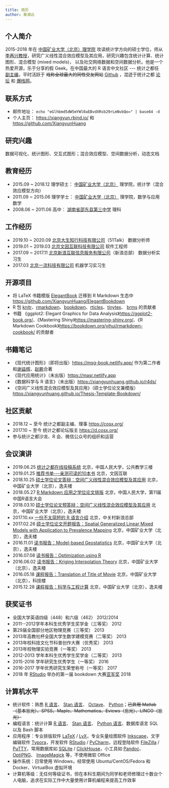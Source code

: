 ```yaml
---
title: 简历
author: 黄湘云
---
```



## 个人简介

2015-2018 年在 [中国矿业大学（北京）理学院](https://lxy.cumtb.edu.cn/) 攻读统计学方向的硕士学位，师从 [李再兴教授](https://lxy.cumtb.edu.cn/info/1067/1231.htm)，研究广义线性混合效应模型及其应用，研究兴趣包含统计计算、统计图形、混合模型 (mixed models)， 以及社交网络数据和空间数据分析。他是一个热爱开源，乐于分享的假 Geek。在中国最大的 R 语言中文社区 --- 统计之都任 [副主编](https://cosx.org/members/)，平时活跃于 ~~戏称全球最大的同性交友网站~~ [Github](https://github.com/XiangyunHuang) ，混迹于统计之都 [论坛](https://d.cosx.org/u/Cloud2016) 和 [爆栈网](https://stackoverflow.com)。

## 联系方式

- 邮件地址： `echo "eGlhbmd5dW5mYWl0aEBvdXRsb29rLmNvbQo=" | base64 -d`
- 个人主页： <https://xiangyun.rbind.io/> 和 <https://github.com/XiangyunHuang>

## 研究兴趣

数据可视化、统计图形、交互式图形；混合效应模型、空间数据分析，动态文档

## 教育经历

- 2015.09 ~ 2018.12 理学硕士： [中国矿业大学（北京）](https://www.cumtb.edu.cn/) 理学院，统计学（混合效应模型方向）
- 2011.09 ~ 2015.06 理学学士： [中国矿业大学（北京）](https://www.cumtb.edu.cn/) 理学院，数学与应用数学
- 2008.06 ~ 2011.06 高中： [湖南省邵东县第三中学](http://www.sd3z.com/) 理科

## 工作经历

- 2019.10 ~ 2020.09 [北京大生知行科技有限公司](https://www.51talk.com/)（51Talk） 数据分析师
- 2019.01 ~ 2019.03 [北京文因互联科技有限公司](https://www.memect.cn/) 软件工程师
- 2017.09 ~ 2017.11 [北京新浪互联信息服务有限公司](https://www.sina.com.cn/)（新浪总部） 数据分析实习生
- 2017.03 [北京一流科技有限公司](https://www.oneflow.org/) 机器学习实习生

## 开源项目

- 将 LaTeX 书籍模版 [ElegantBook](https://github.com/ElegantLaTeX/ElegantBook) 迁移到 R Markdown 生态中 <https://github.com/XiangyunHuang/ElegantBookdown>
- R 包 [knitr](https://github.com/yihui/knitr)、[rmarkdown](https://github.com/rstudio/rmarkdown)、[bookdown](https://github.com/rstudio/bookdown)、[rticles](https://github.com/rstudio/rticles)、[tinytex](https://github.com/yihui/tinytex)、 [brms](https://github.com/paul-buerkner/brms/) 的贡献者
- 书籍 《ggplot2: Elegant Graphics for Data Analysis》<https://ggplot2-book.org/>、《Mastering Shiny》<https://mastering-shiny.org/>、《R Markdown Cookbook》<https://bookdown.org/yihui/rmarkdown-cookbook/> 的贡献者

## 书籍笔记

- 《现代统计图形》（即将出版）<https://msg-book.netlify.app/> 作为第二作者和[谢益辉](https://yihui.org/)、[赵鹏](https://pzhao.org/zh/)合著
- 《现代应用统计》（未出版）<https://masr.netlify.app>
- 《数据科学与 R 语言》（未出版）<https://xiangyunhuang.github.io/r4ds/>
- 《空间广义线性混合效应模型及其应用》（硕士学位论文兼模版） <https://xiangyunhuang.github.io/Thesis-Template-Bookdown/>

## 社区贡献

- 2018.12 ~ 至今 统计之都副主编、理事 <https://cosx.org/> 
- 2017.10 ~ 至今 统计之都论坛版主 <https://d.cosx.org/>
- 参与统计之都沙龙、R 会、微信公众号的组织和运营

## 会议演讲

- 2019.06.25 [统计之都在线投稿系统](https://wp-contents.netlify.com/talks/2019-chinar12th-cos-blogdown) 北京，中国人民大学，公共教学三楼
- 2019.01.25 [推荐书单---亲测可读的10本书](https://wp-contents.netlify.com/talks/awesome-readings.pdf) 北京，文因互联
- 2018.10.25 [硕士学位论文答辩：空间广义线性混合效应模型及其应用](https://wp-contents.netlify.com/talks/defense.pdf) 北京，中国矿业大学（北京），逸夫楼
- 2018.05.27 [R Markdown 应用之学位论文排版](https://wp-contents.netlify.com/talks/chinar11th.pdf) 北京，中国人民大学，第11届中国R语言大会
- 2018.03.10 [硕士学位论文预答辩：空间广义线性混合效应模型及其应用](https://wp-contents.netlify.com/talks/pre-defense.pdf) 北京，中国矿业大学（北京），逸夫楼
- 2017.10.xx [一份不太简短的 R 语言介绍](https://wp-contents.netlify.com/talks/why-r.pdf) 北京，中关村新浪总部
- 2017.02.26 [硕士学位论文开题报告：Spatial Generalized Linear Mixed Models with Application to Prevalence Mapping](https://wp-contents.netlify.com/talks/proposal.pdf) 北京，中国矿业大学（北京），逸夫楼
- 2016.11.01 [读书报告：Model-based Geostatistics](https://wp-contents.netlify.com/talks/Model-based-Geostatistics.pdf) 北京，中国矿业大学（北京），逸夫楼
- 2016.07.08 [读书报告：Optimization using R](https://wp-contents.netlify.com/talks/Optimization-using-R.pdf) 
- 2016.06.02 [读书报告：Kriging Interpolation Theory](https://wp-contents.netlify.com/talks/KrigingInterpolationTheory.pdf) 北京，中国矿业大学（北京），逸夫楼
- 2016.05.18 [课程报告：Translation of Title of Movie](https://wp-contents.netlify.com/talks/Translation_of_Film_Title.pdf) 北京，中国矿业大学（北京），科技楼
- 2015.12.28 [课程报告：科学与工程计算](https://wp-contents.netlify.com/talks/Scientific_Engineering_Computing_Report.pdf) 北京，中国矿业大学（北京），逸夫楼

## 获奖证书

- 全国大学英语四级（448）和六级（462） 2012/2014
- 2011--2012学年本科生优秀学生奖学金（三等奖）  2012
- 第29届全国部分地区物理竞赛（三等奖）  2013
- 2013年高教社杯全国大学生数学建模竞赛（二等奖）  2013
- 2013年校科技文化节科普创作大赛（优秀奖） 2013
- 2013年校物理实验竞赛（一等奖） 2013
- 2012-2013 学年本科生优秀学生奖学金（二等奖） 2013
- 2015-2016 学年研究生优秀学生（一等奖） 2016
- 2016-2017 学年优秀研究生荣誉称号（一等奖） 2017
- 2018 年 [RStudio](https://rstudio.com/) 举办的第一届 bookdown 大赛[亚军奖](https://community.rstudio.com/t/announcing-winners-of-the-1st-bookdown-contest/16394) 2018

## 计算机水平

- 统计软件：熟悉 [R 语言](https://www.r-project.org/)、 [Stan 语言](https://mc-stan.org/)、 [Octave](https://www.gnu.org/software/octave/)、 [Python](https://www.python.org/)；~~已弃用 Matlab（基本忘光）、SPSS、Maple、Mathematica、Eviews（忘光）、LINGO（忘光）~~
- 编程语言：统计计算 [R 语言](https://www.r-project.org/)、 [Stan 语言](https://mc-stan.org/)、 [Python 语言](https://www.python.org/)、数据库语言 SQL 以及 Bash 脚本
- 应用程序：专业排版软件 [LaTeX](https://www.latex-project.org/) / [LyX](https://www.lyx.org/)，专业矢量绘图软件 [Inkscape](https://www.inkscape.org/)，文字编辑软件 [Typora](https://www.typora.io/)，开发软件 [RStudio](https://www.rstudio.com/) / [PyCharm](https://www.jetbrains.com/pycharm/download/#section=windows)，远程登陆软件 [FileZilla](https://filezilla-project.org/) / [PuTTY](https://www.putty.org/)，常用数据库如 [SQLite](https://www.sqlite.org/) / [ClickHouse](https://clickhouse.yandex/)，小工具如 [Pandoc](https://pandoc.org)、 [OptiPNG](http://optipng.sourceforge.net/)、 [ImageMagick](https://imagemagick.org) 等，不使用微软 Office
- 操作系统：日常使用 Windows，经常使用 Ubuntu/CentOS/Fedora 和 Docker、VirtualBox 虚拟环境
- 计算机等级：无任何等级证书，但在本科生期间为同学和老师修理过十数台个人电脑，追求在实际工作中大量使用计算机编程来提高工作效率
